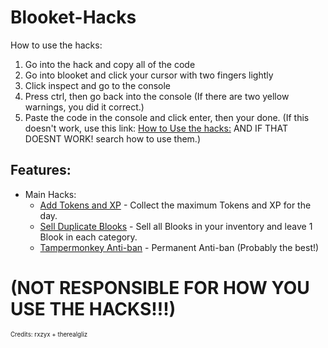 # Blooket-Hacks
How to use the hacks:
 1. Go into the hack and copy all of the code
 2. Go into blooket and click your cursor with two fingers lightly
 3. Click inspect and go to the console
 4. Press ctrl, then go back into the console (If there are two yellow warnings, you did it correct.)
 5. Paste the code in the console and click enter, then your done. (If this doesn't work, use this link: <a href="https://www.youtube.com/watch?v=fnclOY-l6MI">How to Use the hacks:</a> AND IF THAT DOESNT WORK! search how to use them.)

## Features:
- Main Hacks:
    - <a href="https://github.com/e1du/Blooket-Hacks/blob/main/Main-Hacks/Add-Tokens-And-XP.js">Add Tokens and XP</a> - Collect the maximum Tokens and XP for the day.
    - <a href="https://github.com/e1du/Blooket-Hacks/blob/main/Main-Hacks/Sell-Dupe-Blooks.js">Sell Duplicate Blooks</a> - Sell all Blooks in your inventory and leave 1 Blook in each category.
    - <a href="https://github.com/e1du/Blooket-Hacks/blob/main/Main-Hacks/Tampermonkey-Anti-ban">Tampermonkey Anti-ban</a> - Permanent Anti-ban (Probably the best!)

# (NOT RESPONSIBLE FOR HOW YOU USE THE HACKS!!!)

<sup><sub>Credits: rxzyx + therealgliz</sub></sup>
